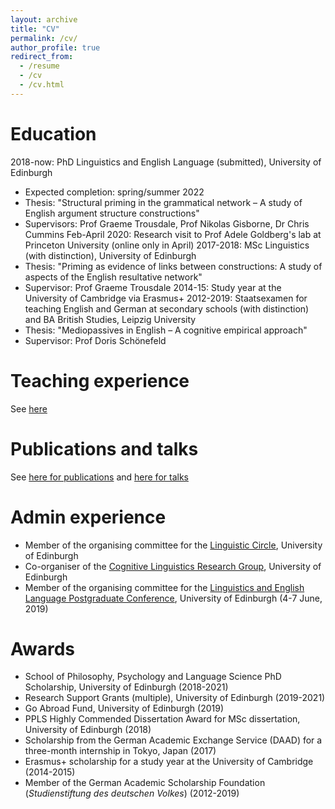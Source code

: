 ```yaml
---
layout: archive
title: "CV"
permalink: /cv/
author_profile: true
redirect_from:
  - /resume
  - /cv
  - /cv.html
---
```


Education
======
2018-now: PhD Linguistics and English Language (submitted), University of Edinburgh
* Expected completion: spring/summer 2022
* Thesis: "Structural priming in the grammatical network – A study of English argument structure constructions"
* Supervisors: Prof Graeme Trousdale, Prof Nikolas Gisborne, Dr Chris Cummins
Feb-April 2020: Research visit to Prof Adele Goldberg's lab at Princeton University (online only in April)
2017-2018: MSc Linguistics (with distinction), University of Edinburgh
* Thesis: "Priming as evidence of links between constructions: A study of aspects of the English resultative network"
* Supervisor: Prof Graeme Trousdale
2014-15: Study year at the University of Cambridge via Erasmus+
2012-2019: Staatsexamen for teaching English and German at secondary schools (with distinction) and BA British Studies, Leipzig University
* Thesis: "Mediopassives in English – A cognitive empirical approach"
* Supervisor: Prof Doris Schönefeld

Teaching experience
======
See <a href="https://tungerer.github.io/teaching/">here</a>

Publications and talks
======
See <a href="https://tungerer.github.io/publications/">here for publications</a> and <a href="https://tungerer.github.io/talks/">here for talks</a>
  
Admin experience
======
* Member of the organising committee for the <a href="https://www.ed.ac.uk/ppls/linguistics-and-english-language/research/talks-and-reading-groups/linguistic-circle">Linguistic Circle</a>, University of Edinburgh
* Co-organiser of the <a href="https://www.ed.ac.uk/ppls/linguistics-and-english-language/research/talks-and-reading-groups/cognitive-linguistics">Cognitive Linguistics Research Group</a>, University of Edinburgh
* Member of the organising committee for the <a href="https://pgc.lel.ed.ac.uk/archive/2019/">Linguistics and English Language Postgraduate Conference</a>,  University of Edinburgh (4-7 June, 2019)

Awards
======
* School of Philosophy, Psychology and Language Science PhD Scholarship, University of Edinburgh (2018-2021)
* Research Support Grants (multiple), University of Edinburgh (2019-2021)
* Go Abroad Fund, University of Edinburgh (2019)
* PPLS Highly Commended Dissertation Award for MSc dissertation, University of Edinburgh (2018)
* Scholarship from the German Academic Exchange Service (DAAD) for a three-month internship in Tokyo, Japan (2017)
* Erasmus+ scholarship for a study year at the University of Cambridge (2014-2015)
* Member of the German Academic Scholarship Foundation (<i>Studienstiftung des deutschen Volkes</i>) (2012-2019)
  
